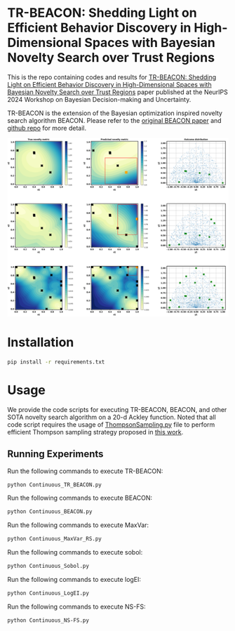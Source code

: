 # TR-BEACON: Shedding Light on Efficient Behavior Discovery in High-Dimensional Spaces with Bayesian Novelty Search over Trust Regions
This is the repo containing codes and results for [TR-BEACON: Shedding Light on Efficient Behavior Discovery in High-Dimensional Spaces with Bayesian Novelty Search over Trust Regions](https://openreview.net/pdf?id=9Xo6ONB8E3) paper published at the NeurIPS 2024 Workshop on Bayesian Decision-making and Uncertainty.

TR-BEACON is the extension of the Bayesian optimization inspired novelty search algorithm BEACON. Please refer to the [original BEACON paper](https://arxiv.org/abs/2406.03616) and [github repo](https://github.com/PaulsonLab/BEACON) for more detail.

<img src='figure/illustrative.png' width='800'>

# Installation
```sh
pip install -r requirements.txt
```

# Usage
We provide the code scripts for executing TR-BEACON, BEACON, and other SOTA novelty search algorithm on a 20-d Ackley function. Noted that all code script requires the usage of [ThompsonSampling.py](https://github.com/PaulsonLab/BEACON/blob/1ede361eb98824b459da9df3a17839ab8753d02b/ThompsonSampling.py) file to perform efficient Thompson sampling strategy proposed in [this work](https://arxiv.org/abs/2002.09309).

Running Experiments
------------------------------
Run the following commands to execute TR-BEACON:
   
```sh
python Continuous_TR_BEACON.py
```

Run the following commands to execute BEACON:
   
```sh
python Continuous_BEACON.py
```

Run the following commands to execute MaxVar:
   
```sh
python Continuous_MaxVar_RS.py
```

Run the following commands to execute sobol:
   
```sh
python Continuous_Sobol.py
```

Run the following commands to execute logEI:
   
```sh
python Continuous_LogEI.py
```

Run the following commands to execute NS-FS:
   
```sh
python Continuous_NS-FS.py
```
